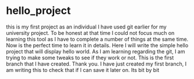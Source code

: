 # hello_project
this is my first project as an individual
I have used git earlier for my university project. To be honest at that time I could not focus much on learning this tool as I have to complete a number of things at the same time. Now is the perfect time to learn it in details.
Here I will write the simple hello project that will display hello world.
As I am learning regarding the git, I am trying to make some tweaks to see if they work or not. This is the first branch that I have created. Thank you.
I have just created my first branch, I am writing this to check that if I can save it later on. Its bit by bit
